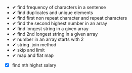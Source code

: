 * ✔ find frequency of characters in a sentense
* ✔ find duplicates and unique elements
* ✔ find first non repeat character and repeat characters
* ✔ find the second highest number in an array
* ✔ find longest string in a given array
* ✔ find 2nd longest string in a given array
* ✔ number in an array starts with 2
* ✔ string .join method
* ✔ skip and limit
* ✔ map and flat map
* [x] find nth highst salary